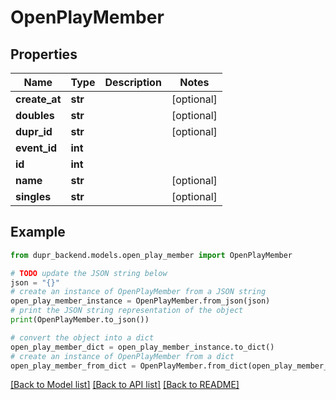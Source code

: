 # OpenPlayMember


## Properties

Name | Type | Description | Notes
------------ | ------------- | ------------- | -------------
**create_at** | **str** |  | [optional] 
**doubles** | **str** |  | [optional] 
**dupr_id** | **str** |  | [optional] 
**event_id** | **int** |  | 
**id** | **int** |  | 
**name** | **str** |  | [optional] 
**singles** | **str** |  | [optional] 

## Example

```python
from dupr_backend.models.open_play_member import OpenPlayMember

# TODO update the JSON string below
json = "{}"
# create an instance of OpenPlayMember from a JSON string
open_play_member_instance = OpenPlayMember.from_json(json)
# print the JSON string representation of the object
print(OpenPlayMember.to_json())

# convert the object into a dict
open_play_member_dict = open_play_member_instance.to_dict()
# create an instance of OpenPlayMember from a dict
open_play_member_from_dict = OpenPlayMember.from_dict(open_play_member_dict)
```
[[Back to Model list]](../README.md#documentation-for-models) [[Back to API list]](../README.md#documentation-for-api-endpoints) [[Back to README]](../README.md)


